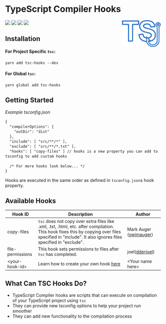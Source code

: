 # TypeScript Compiler Hooks

<img align="right" width="25%" src="./icon.png">

![](https://img.shields.io/npm/dw/tsc-hooks?color=3478C6&style=for-the-badge)
![](https://img.shields.io/npm/v/tsc-hooks?color=82ABDC&style=for-the-badge)
![](https://img.shields.io/github/repo-size/swimauger/tsc-hooks?color=DDDDDD&label=Size&style=for-the-badge)
![](https://img.shields.io/github/license/swimauger/tsc-hooks?color=FFFFFF&style=for-the-badge)

## **Installation**
#### **For Project Specific `tsc`:**
`yarn add tsc-hooks --dev`
#### **For Global `tsc`:**
`yarn global add tsc-hooks`

## Getting Started
*Example tsconfig.json*
```json5
{
  "compilerOptions": {
    "outDir": "dist"
  },
  "include": [ "src/**/*" ],
  "exclude": [ "src/**/*.txt" ],
  "hooks": [ "copy-files" ] // hooks is a new property you can add to tsconfig to add custom hooks
  
  /* For more hooks look below... */
}
```
Hooks are executed in the same order as defined in `tsconfig.json`s hook property.

## Available Hooks
| Hook ID | Description | Author |
| ------- | ----------- | ------ |
| copy-files | `tsc` does not copy over extra files like .xml, .txt, .html, etc. after compilation. This hook fixes this by copying over files specified in "include". It also ignores files specified in "exclude". | Mark Auger ([swimauger]( https://github.com/swimauger )) |
| file-permissions | This hook sets permissions to files after `tsc` has completed.|joel([dderjoel](https://github.com/dderjoel)) |
| &lt;your-hook-id&gt; | Learn how to create your own hook [here](./docs/CONTRIBUTING.md) | &lt;Your name here&gt; |

## What Can TSC Hooks Do?
- TypeScript Compiler hooks are scripts that can execute on compilation of your TypeScript project using `tsc`
- They can provide new tsconfig options to help your project run smoother
- They can add new functionality to the compilation process
